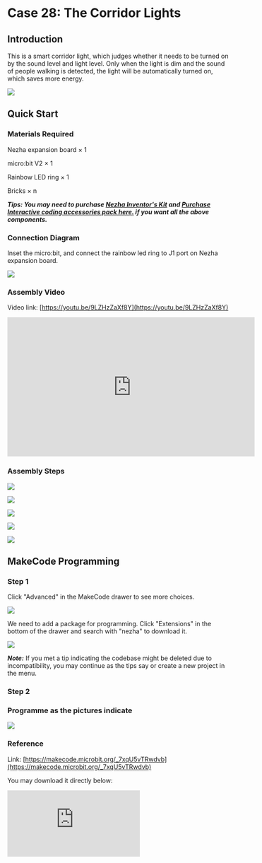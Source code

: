 ﻿# Case 28: The Corridor Lights

## Introduction

This is a smart corridor light, which judges whether it needs to be turned on by the sound level and light level. Only when the light is dim and the sound of people walking is detected, the light will be automatically turned on, which saves more energy.

![](https://wiki-media-ef.oss-cn-hongkong.aliyuncs.com//images/case_28_01.png)

## Quick Start



### Materials Required


Nezha expansion board × 1

micro:bit V2 × 1

Rainbow LED ring  × 1

Bricks × n

***Tips: You may need to purchase [Nezha Inventor's Kit](https://www.elecfreaks.com/nezha-inventor-s-kit-for-micro-bit-without-micro-bit-board.html) and [Purchase Interactive coding accessories pack here.](https://shop.elecfreaks.com/products/elecfreaks-interactive-coding-accessories-pack?_pos=1&_sid=c75dad35f&_ss=r) if you want all the above components.***




### Connection Diagram

Inset the micro:bit, and connect the rainbow led ring to J1 port on Nezha expansion board.


![](https://wiki-media-ef.oss-cn-hongkong.aliyuncs.com//images/case_28_03.png)



### Assembly Video

Video link: [https://youtu.be/9LZHzZaXf8Y](https://youtu.be/9LZHzZaXf8Y)

<iframe width="560" height="315" src="https://www.youtube.com/embed/9LZHzZaXf8Y" title="YouTube video player" frameborder="0" allow="accelerometer; autoplay; clipboard-write; encrypted-media; gyroscope; picture-in-picture" allowfullscreen></iframe>


### Assembly Steps

![](https://wiki-media-ef.oss-cn-hongkong.aliyuncs.com//images/case_step_28_01.png)

![](https://wiki-media-ef.oss-cn-hongkong.aliyuncs.com//images/case_step_28_02.png)

![](https://wiki-media-ef.oss-cn-hongkong.aliyuncs.com//images/case_step_28_03.png)

![](https://wiki-media-ef.oss-cn-hongkong.aliyuncs.com//images/case_step_28_04.png)

![](https://wiki-media-ef.oss-cn-hongkong.aliyuncs.com//images/case_step_28_05.png)





## MakeCode Programming


### Step 1



Click "Advanced" in the MakeCode drawer to see more choices.

![](https://wiki-media-ef.oss-cn-hongkong.aliyuncs.com//images/case_01_10.png)




We need to add a package for programming. Click "Extensions" in the bottom of the drawer and search with "nezha" to download it.

![](https://wiki-media-ef.oss-cn-hongkong.aliyuncs.com//images/case_03_09.png)

***Note:*** If you met a tip indicating the codebase might be deleted due to incompatibility, you may continue as the tips say or create a new project in the menu.

### Step 2



### Programme as the pictures indicate


![](https://wiki-media-ef.oss-cn-hongkong.aliyuncs.com//images/case_26_10.png)



### Reference

Link: [https://makecode.microbit.org/_7xqU5vTRwdvb](https://makecode.microbit.org/_7xqU5vTRwdvb)

You may download it directly below:

<div
    style={{
        position: 'relative',
        paddingBottom: '60%',
        overflow: 'hidden',
    }}
>
    <iframe
        src="https://makecode.microbit.org/_7xqU5vTRwdvb"
        frameborder="0"
        sandbox="allow-popups allow-forms allow-scripts allow-same-origin"
        style={{
            position: 'absolute',
            width: '100%',
            height: '100%',
        }}
    />
</div>


### Result
After powering on, the rainbow led ring lights on/off by its ambient light and sound level.

![](https://wiki-media-ef.oss-cn-hongkong.aliyuncs.com//images/case-gif-28.gif)
